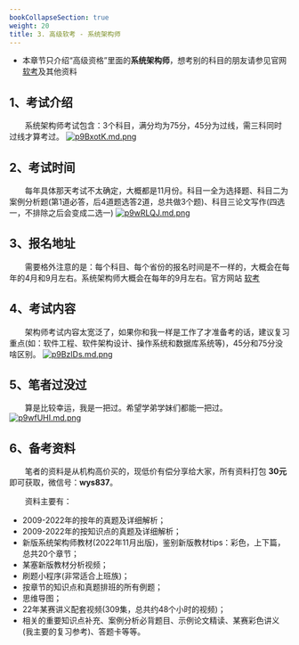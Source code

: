 ```yaml
---
bookCollapseSection: true
weight: 20
title: 3. 高级软考 - 系统架构师
---
```


- 本章节只介绍“高级资格”里面的**系统架构师**，想考别的科目的朋友请参见官网 [软考](https://www.ruankao.org.cn/)及其他资料

## 1、考试介绍

&emsp;&emsp;系统架构师考试包含：3个科目，满分均为75分，45分为过线，需三科同时过线才算考过。
[![p9BxotK.md.png](https://s1.ax1x.com/2023/05/10/p9BxotK.md.png)](https://imgse.com/i/p9BxotK)

## 2、考试时间

&emsp;&emsp;每年具体那天考试不太确定，大概都是11月份。科目一全为选择题、科目二为案例分析题(第1道必答，后4道题选答2道，总共做3个题)、科目三论文写作(四选一，不排除之后会变成二选一)
[![p9wRLQJ.md.png](https://s1.ax1x.com/2023/05/08/p9wRLQJ.md.png)](https://imgse.com/i/p9wRLQJ)

## 3、报名地址

&emsp;&emsp;需要格外注意的是：每个科目、每个省份的报名时间是不一样的，大概会在每年的4月和9月左右。系统架构师大概会在每年的9月左右。官方网站 [软考](https://www.ruankao.org.cn/)

## 4、考试内容

&emsp;&emsp;架构师考试内容太宽泛了，如果你和我一样是工作了才准备考的话，建议复习重点(如：软件工程、软件架构设计、操作系统和数据库系统等)，45分和75分没啥区别。
[![p9BzIDs.md.png](https://s1.ax1x.com/2023/05/10/p9BzIDs.md.png)](https://imgse.com/i/p9BzIDs)

## 5、笔者过没过

&emsp;&emsp;算是比较幸运，我是一把过。希望学弟学妹们都能一把过。
[![p9wfUHI.md.png](https://s1.ax1x.com/2023/05/08/p9wfUHI.md.png)](https://imgse.com/i/p9wfUHI)

## 6、备考资料

&emsp;&emsp;笔者的资料是从机构高价买的，现低价有偿分享给大家，所有资料打包 **30元** 即可获取，微信号：**wys837**。

&emsp;&emsp;资料主要有：

- 2009-2022年的按年的真题及详细解析；
- 2009-2022年的按知识点的真题及详细解析；
- 新版系统架构师教材(2022年11月出版)，鉴别新版教材tips：彩色，上下篇，总共20个章节；
- 某塞新版教材分析视频；
- 刷题小程序(非常适合上班族)；
- 按章节的知识点和真题排班的所有例题；
- 思维导图；
- 22年某赛讲义配套视频(309集，总共约48个小时的视频)；
- 相关的重要知识点补充、案例分析必背题目、示例论文精读、某赛彩色讲义(我主要的复习参考)、答题卡等等。
